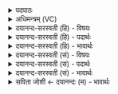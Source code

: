 <details><summary>पदपाठः</summary>

अ॒श्विभ्या॑म् पि॒न्वस्व॒। सर॑स्वत्यै। पि॒न्व॒स्व॒। इन्द्रा॑य। पि॒न्व॒स्व॒। स्वाहा॑। इन्द्र॑व॒दितीन्द्र॑ऽवत्। स्वाहा॑। इन्द्र॑व॒दितीन्द्र॑ऽवत्। स्वाहा॑। इन्द्र॑व॒दितीन्द्र॑ऽवत्। ४।
</details>

<details><summary>अधिमन्त्रम् (VC)</summary>

- सरस्वती देवता
- आथर्वण ऋषिः
- आर्ची पङ्क्तिः
- पञ्चमः
</details>

<details><summary>दयानन्द-सरस्वती (हि) - विषयः</summary>

फिर उसी विषय को अगले मन्त्र में कहा है ॥
</details>

<details><summary>दयानन्द-सरस्वती (हि) - पदार्थः</summary>

पदार्थान्वयभाषाः -  हे विदुषि स्त्रि ! तू (इन्द्रवत्) परम ऐश्वर्ययुक्त वस्तु को ग्रहण कर (स्वाहा) सत्यक्रिया से (अश्विभ्याम्) सूर्य्य-चन्द्रमा के लिये (पिन्वस्व) तृप्त हो, (इन्द्रवत्) चेतनता के गुणों से संयुक्त शरीर को पाकर (स्वाहा) सत्यवाणी से (सरस्वत्यै) सुशिक्षित वाणी के लिये (पिन्वस्व) संतुष्ट हो, (इन्द्रवत्) विद्युत् विद्या को जानकर (स्वाहा) सत्यता से (इन्द्राय) परमोत्तम ऐश्वर्य के लिये (पिन्वस्व) संतुष्ट हो ॥४ ॥
</details>

<details><summary>दयानन्द-सरस्वती (हि) - भावार्थः</summary>

भावार्थभाषाः -  जो स्त्री-पुरुष विद्युत् आदि विद्या से ऐश्वर्य की उन्नति करें, वे सुख को भी प्राप्त होवें ॥४ ॥
</details>

<details><summary>दयानन्द-सरस्वती (सं) - विषयः</summary>

पुनस्तमेव विषयमाह ॥
</details>

<details><summary>दयानन्द-सरस्वती (सं) - पदार्थः</summary>

पदार्थान्वयभाषाः -  हे विदुषि स्त्रि ! त्वमिन्द्रवत् स्वाहाऽश्विभ्यां पिन्वस्वेन्द्रवत् स्वाहा सरस्वत्यै पिन्वस्वेन्द्रवत् स्वाहेन्द्राय पिन्वस्व ॥४ ॥
</details>

<details><summary>दयानन्द-सरस्वती (सं) - भावार्थः</summary>

भावार्थभाषाः -  ये स्त्रीपुरुषा विद्युदादिविद्ययैश्वर्यमुन्नयेयुस्ते सुखमपि लभेरन् ॥४ ॥
</details>

<details><summary>सविता जोशी ← दयानन्दः (म) - भावार्थः</summary>

भावार्थभाषाः -  जे स्री, पुरुष विद्युत वगैरे विद्येने ऐश्वर्य प्राप्त करतात त्यांना सुख मिळते.
</details>